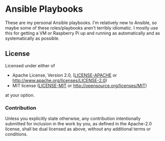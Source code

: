 # Ansible Playbooks

These are my personal Ansible playbooks. I'm relatively new to Ansible, so maybe some of these roles/playbooks aren't terribly idiomatic. I mostly use this for getting a VM or Raspberry Pi up and running as automatically and as systematically as possible.

## License

Licensed under either of

 * Apache License, Version 2.0, ([LICENSE-APACHE](LICENSE-APACHE) or http://www.apache.org/licenses/LICENSE-2.0)
 * MIT license ([LICENSE-MIT](LICENSE-MIT) or http://opensource.org/licenses/MIT)

at your option.

### Contribution

Unless you explicitly state otherwise, any contribution intentionally
submitted for inclusion in the work by you, as defined in the Apache-2.0
license, shall be dual licensed as above, without any additional terms or
conditions.
